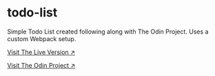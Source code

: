 # todo-list
Simple Todo List created following along with The Odin Project. Uses a custom Webpack setup.

[Visit The Live Version ↗️](https://majegoid.github.io/todo-list/)

[Visit The Odin Project ↗️](https://www.theodinproject.com/)
